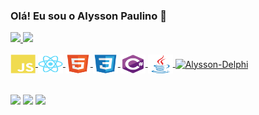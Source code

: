 ### Olá! Eu sou o Alysson Paulino 👋


<div>
<a href="https://github.com/alysson18">
<img height="170em" src="https://github-readme-stats.vercel.app/api?username=alysson18&show_icons=true&theme=dark&include_all_commits=true&count_private=true"/>
<img height="170em" src="https://github-readme-stats.vercel.app/api/top-langs/?username=alysson18&layout=compact&langs_count=10&theme=dark&include_all_commits=true&count_private=true" style="max-width: 100%;"//>
</div>

  <div style="display: inline_block"><br>
  <img align="center" alt="Alysson-Js" height="30" width="40" src="https://raw.githubusercontent.com/devicons/devicon/master/icons/javascript/javascript-plain.svg">
  <img align="center" alt="Alysson-React" height="30" width="40" src="https://raw.githubusercontent.com/devicons/devicon/master/icons/react/react-original.svg">
  <img align="center" alt="Alysson-HTML" height="30" width="40" src="https://raw.githubusercontent.com/devicons/devicon/master/icons/html5/html5-original.svg">
  <img align="center" alt="Alysson-CSS" height="30" width="40" src="https://raw.githubusercontent.com/devicons/devicon/master/icons/css3/css3-original.svg">
  <img align="center" alt="Alysson-Csharp" height="30" width="40" src="https://raw.githubusercontent.com/devicons/devicon/master/icons/csharp/csharp-original.svg">
  <img align="center" alt="Alysson-Java" height="30" width="40" src="https://raw.githubusercontent.com/devicons/devicon/master/icons/java/java-original.svg">
  <img align="center" alt="Alysson-Delphi" height="40" width="40" src="https://dtffvb2501i0o.cloudfront.net/images/logos/made-with-delphi-logo-1024.png">
</div>
<br>
  <br/>
 
<div> 
  <a href="https://instagram.com/alyssongabriel80" target="_blank"><img src="https://img.shields.io/badge/-Instagram-%23E4405F?style=for-the-badge&logo=instagram&logoColor=white" target="_blank"></a>
  <a href="https://www.linkedin.com/in/" target="_blank"><img src="https://img.shields.io/badge/-LinkedIn-%230077B5?style=for-the-badge&logo=linkedin&logoColor=white" target="_blank"></a> 
 <a href="https://www.facebook.com/alyssongabriel80" target"_blank"> <img src="https://img.shields.io/badge/facebook-%231877F2.svg?&style=for-the-badge&logo=facebook&logoColor=white"></a>
